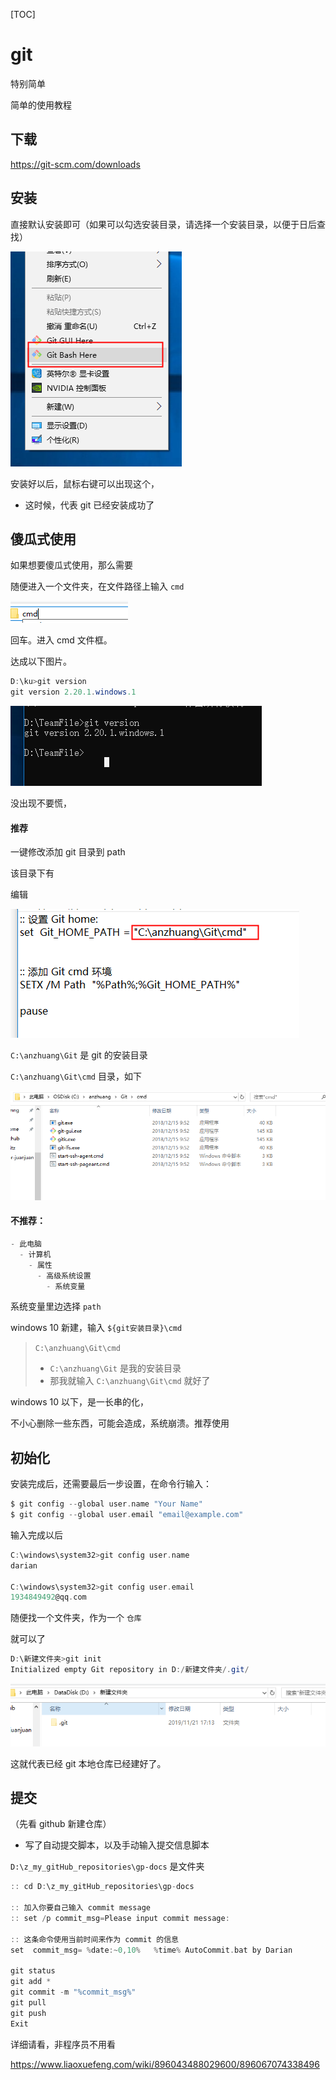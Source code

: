 
[TOC]



# git

特别简单

简单的使用教程

## 下载

https://git-scm.com/downloads

## 安装

直接默认安装即可（如果可以勾选安装目录，请选择一个安装目录，以便于日后查找）

![1574326228099](assets/1574326228099.png)

安装好以后，鼠标右键可以出现这个，

- 这时候，代表 git 已经安装成功了



## 傻瓜式使用

如果想要傻瓜式使用，那么需要

随便进入一个文件夹，在文件路径上输入 `cmd` 

![1574326473794](assets/1574326473794.png)

回车。进入 cmd 文件框。

达成以下图片。

```java
D:\ku>git version
git version 2.20.1.windows.1
```

![1574326414722](assets/1574326414722.png)

没出现不要慌，

#### 推荐

一键修改添加 git 目录到 path

该目录下有

编辑

![1574327115722](assets/1574327115722.png)



`C:\anzhuang\Git` 是 git 的安装目录

 

`C:\anzhuang\Git\cmd` 目录，如下

![1574327170186](assets/1574327170186.png)



#### 不推荐：



```java
- 此电脑
  - 计算机
    - 属性
      - 高级系统设置
        - 系统变量
```

系统变量里边选择 `path` 

windows 10 新建，输入 `${git安装目录}\cmd`

>  `C:\anzhuang\Git\cmd` 
>
> - `C:\anzhuang\Git` 是我的安装目录
> - 那我就输入 `C:\anzhuang\Git\cmd` 就好了

windows 10 以下，是一长串的化，

不小心删除一些东西，可能会造成，系统崩溃。推荐使用



## 初始化

安装完成后，还需要最后一步设置，在命令行输入：

```c
$ git config --global user.name "Your Name"
$ git config --global user.email "email@example.com"
```





输入完成以后

```c
C:\windows\system32>git config user.name
darian

C:\windows\system32>git config user.email
1934849492@qq.com
```







随便找一个文件夹，作为一个 `仓库` 

就可以了

```java
D:\新建文件夹>git init
Initialized empty Git repository in D:/新建文件夹/.git/
```



![1574327608599](assets/1574327608599.png)



这就代表已经 git 本地仓库已经建好了。



## 提交

（先看 github 新建仓库）



- 写了自动提交脚本，以及手动输入提交信息脚本



`D:\z_my_gitHub_repositories\gp-docs` 是文件夹 

```c
:: cd D:\z_my_gitHub_repositories\gp-docs

:: 加入你要自己输入 commit message
:: set /p commit_msg=Please input commit message:

:: 这条命令使用当前时间来作为 commit 的信息
set  commit_msg= %date:~0,10%   %time% AutoCommit.bat by Darian

git status 
git add * 
git commit -m "%commit_msg%"
git pull
git push
Exit
```





详细请看，非程序员不用看

https://www.liaoxuefeng.com/wiki/896043488029600/896067074338496
